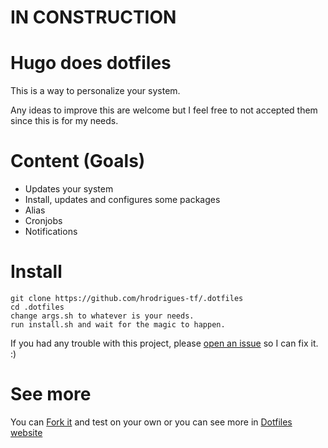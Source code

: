 # IN CONSTRUCTION

# Hugo does dotfiles

This is a way to personalize your system.


Any ideas to improve this are welcome but I feel free to not accepted them since this is for my needs.

# Content (Goals)
* Updates your system
* Install, updates and configures some packages
* Alias
* Cronjobs
* Notifications

# Install

```
git clone https://github.com/hrodrigues-tf/.dotfiles
cd .dotfiles
change args.sh to whatever is your needs.
run install.sh and wait for the magic to happen.
```
If you had any trouble with this project, please [open an issue](https://github.com/hrodrigues-tf/.dotfiles/issues) so I can fix it. :)

# See more
You can [Fork it](https://github.com/hrodrigues-tf/.dotfiles/fork) and test on your own or you can see more in [Dotfiles website](https://dotfiles.github.io/)
